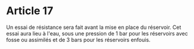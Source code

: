 # Article 17

Un essai de résistance sera fait avant la mise en place du réservoir. Cet essai aura lieu à l'eau, sous une pression de 1 bar pour les réservoirs avec fosse ou assimilés et de 3 bars pour les réservoirs enfouis.
